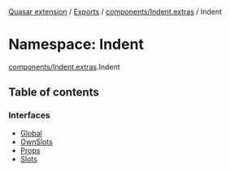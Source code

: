 [Quasar extension](../index.md) / [Exports](../modules.md) / [components/Indent.extras](components_Indent_extras.md) / Indent

# Namespace: Indent

[components/Indent.extras](components_Indent_extras.md).Indent

## Table of contents

### Interfaces

- [Global](../interfaces/components_Indent_extras.Indent.Global.md)
- [OwnSlots](../interfaces/components_Indent_extras.Indent.OwnSlots.md)
- [Props](../interfaces/components_Indent_extras.Indent.Props.md)
- [Slots](../interfaces/components_Indent_extras.Indent.Slots.md)
